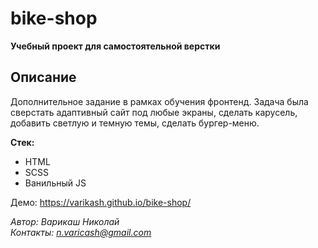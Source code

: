 # bike-shop

**Учебный проект для самостоятельной верстки**

## Описание
Дополнительное задание в рамках обучения фронтенд. Задача была сверстать адаптивный сайт под любые экраны, сделать карусель, добавить светлую и темную темы, сделать бургер-меню.

**Стек:**
- HTML
- SCSS
- Ванильный JS

Демо: https://varikash.github.io/bike-shop/

*Автор: Варикаш Николай*   
*Контакты: n.varicash@gmail.com*    

